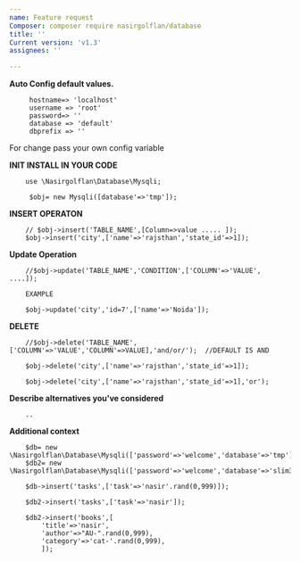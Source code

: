 ```yaml
---
name: Feature request
Composer: composer require nasirgolflan/database
title: ''
Current version: 'v1.3'
assignees: ''

---
```



**Auto Config default values.**

         hostname=> 'localhost'  
         username => 'root'
         password=> ''
         database => 'default'
         dbprefix => ''

For change pass your own config variable

**INIT INSTALL IN YOUR CODE**

        use \Nasirgolflan\Database\Mysqli;
        
         $obj= new Mysqli([database'=>'tmp']);    

**INSERT OPERATON**

        // $obj->insert('TABLE_NAME',[Column=>value ..... ]); 
        $obj->insert('city',['name'=>'rajsthan','state_id'=>1]); 
        
**Update Operation**
        
        //$obj->update('TABLE_NAME','CONDITION',['COLUMN'=>'VALUE', ....]);
        
        EXAMPLE
        
        $obj->update('city','id=7',['name'=>'Noida']);
        
**DELETE**
        
        //$obj->delete('TABLE_NAME',['COLUMN'=>'VALUE','COLUMN'=>VALUE],'and/or/');  //DEFAULT IS AND
        
        $obj->delete('city',['name'=>'rajsthan','state_id'=>1]);
        
        $obj->delete('city',['name'=>'rajsthan','state_id'=>1],'or');

**Describe alternatives you've considered**

        ..

**Additional context**

       
        $db= new \Nasirgolflan\Database\Mysqli(['password'=>'welcome','database'=>'tmp']);   
        $db2= new \Nasirgolflan\Database\Mysqli(['password'=>'welcome','database'=>'slim3']);

        $db->insert('tasks',['task'=>'nasir'.rand(0,999)]);

        $db2->insert('tasks',['task'=>'nasir']);
      
        $db2->insert('books',[
            'title'=>'nasir',
            'author'=>"AU-".rand(0,999),
            'category'=>'cat-'.rand(0,999),
            ]);
